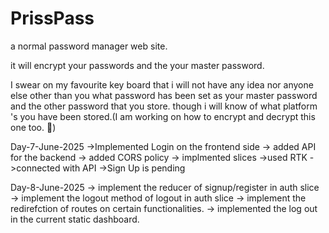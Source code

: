 # PrissPass

a normal password manager web site.

it will encrypt your passwords and the your master password.

I swear on my favourite key board that i will not have any idea nor anyone else other than you what password has been set as your master password and the other password that you store.
though i will know of what platform 's you have been stored.(I am working on how to encrypt and decrypt this one too. 🙏)

Day-7-June-2025
->Implemented Login on the frontend side
-> added API for the backend
-> added CORS policy
-> implmented slices
->used RTK
->connected with API
->Sign Up is pending

Day-8-June-2025
-> implement the reducer of signup/register in auth slice
-> implement the logout method of logout in auth slice
-> implement the redirefction of routes on certain functionalities.
-> implemented the log out in the current static dashboard.
